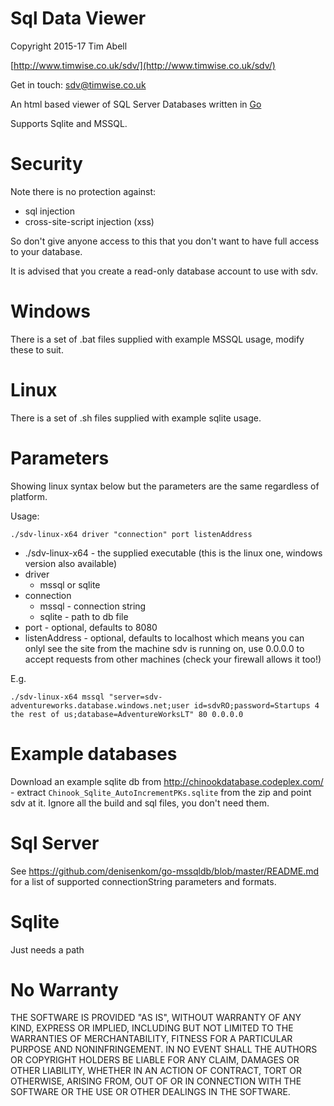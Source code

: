 # Sql Data Viewer

Copyright 2015-17 Tim Abell

[http://www.timwise.co.uk/sdv/](http://www.timwise.co.uk/sdv/)

Get in touch: sdv@timwise.co.uk

An html based viewer of SQL Server Databases written in
[Go](https://golang.org/)

Supports Sqlite and MSSQL.

# Security

Note there is no protection against:

* sql injection
* cross-site-script injection (xss)

So don't give anyone access to this that you don't want to have full access to
your database.

It is advised that you create a read-only database account to use with sdv.

# Windows

There is a set of .bat files supplied with example MSSQL usage, modify these to suit.

# Linux

There is a set of .sh files supplied with example sqlite usage.

# Parameters

Showing linux syntax below but the parameters are the same regardless of platform.

Usage:

`./sdv-linux-x64 driver "connection" port listenAddress`

* ./sdv-linux-x64 - the supplied executable (this is the linux one, windows version also available)
* driver
  * mssql or sqlite
* connection
  * mssql - connection string
  * sqlite - path to db file
* port - optional, defaults to 8080
* listenAddress - optional, defaults to localhost which means you can onlyl see the site from the machine sdv is running on, use 0.0.0.0 to accept requests from other machines (check your firewall allows it too!)

E.g.

`./sdv-linux-x64 mssql "server=sdv-adventureworks.database.windows.net;user id=sdvRO;password=Startups 4 the rest of us;database=AdventureWorksLT" 80 0.0.0.0`

# Example databases

Download an example sqlite db from http://chinookdatabase.codeplex.com/ -
extract `Chinook_Sqlite_AutoIncrementPKs.sqlite` from the zip and point sdv at
it. Ignore all the build and sql files, you don't need them.

# Sql Server

See https://github.com/denisenkom/go-mssqldb/blob/master/README.md for a list of supported connectionString parameters and formats.

# Sqlite

Just needs a path

# No Warranty

THE SOFTWARE IS PROVIDED "AS IS", WITHOUT WARRANTY OF ANY KIND, EXPRESS OR
IMPLIED, INCLUDING BUT NOT LIMITED TO THE WARRANTIES OF MERCHANTABILITY,
FITNESS FOR A PARTICULAR PURPOSE AND NONINFRINGEMENT. IN NO EVENT SHALL THE
AUTHORS OR COPYRIGHT HOLDERS BE LIABLE FOR ANY CLAIM, DAMAGES OR OTHER
LIABILITY, WHETHER IN AN ACTION OF CONTRACT, TORT OR OTHERWISE, ARISING FROM,
OUT OF OR IN CONNECTION WITH THE SOFTWARE OR THE USE OR OTHER DEALINGS IN THE
SOFTWARE.
